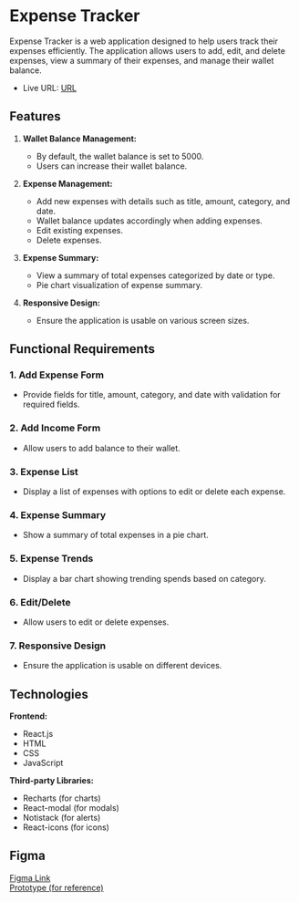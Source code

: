 # Expense Tracker

Expense Tracker is a web application designed to help users track their expenses efficiently. The application allows users to add, edit, and delete expenses, view a summary of their expenses, and manage their wallet balance.

- Live URL: [URL](https://expense-tracker-alpha-opal.vercel.app/)

## Features

1. **Wallet Balance Management:**
   - By default, the wallet balance is set to 5000.
   - Users can increase their wallet balance.

2. **Expense Management:**
   - Add new expenses with details such as title, amount, category, and date.
   - Wallet balance updates accordingly when adding expenses.
   - Edit existing expenses.
   - Delete expenses.

3. **Expense Summary:**
   - View a summary of total expenses categorized by date or type.
   - Pie chart visualization of expense summary.

4. **Responsive Design:**
   - Ensure the application is usable on various screen sizes.

## Functional Requirements

### 1. Add Expense Form
   - Provide fields for title, amount, category, and date with validation for required fields.

### 2. Add Income Form
   - Allow users to add balance to their wallet.

### 3. Expense List
   - Display a list of expenses with options to edit or delete each expense.

### 4. Expense Summary
   - Show a summary of total expenses in a pie chart.

### 5. Expense Trends
   - Display a bar chart showing trending spends based on category.

### 6. Edit/Delete
   - Allow users to edit or delete expenses.

### 7. Responsive Design
   - Ensure the application is usable on different devices.

## Technologies

**Frontend:**
- React.js
- HTML
- CSS
- JavaScript

**Third-party Libraries:**
- Recharts (for charts)
- React-modal (for modals)
- Notistack (for alerts)
- React-icons (for icons)

## Figma

[Figma Link](https://www.figma.com/file/yHps1cSScYurYlrtnHmQMN/Crio-Takehome---Expense-Tracker?type=design&node-id=2%3A5&mode=design&t=4vF4yvSzzc2fq6Z1-1)  
[Prototype (for reference)](https://www.figma.com/proto/yHps1cSScYurYlrtnHmQMN/Crio-Takehome---Expense-Tracker?type=design&node-id=2-6&t=f21zpQNA6iD7q7Ha-1&scaling=scale-down&page-id=0%3A1&starting-point-node-id=2%3A6)

